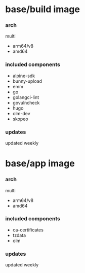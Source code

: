 # base/build image

### arch

multi

* arm64/v8
* amd64

### included components

* alpine-sdk
* bunny-upload
* emm
* go
* golangci-lint
* govulncheck
* hugo
* olm-dev
* skopeo

### updates

updated weekly

# base/app image

### arch

multi

* arm64/v8
* amd64

### included components

* ca-certificates
* tzdata
* olm

### updates

updated weekly

